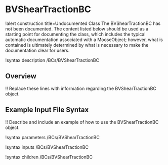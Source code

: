 # BVShearTractionBC

!alert construction title=Undocumented Class
The BVShearTractionBC has not been documented. The content listed below should be used as a starting point for
documenting the class, which includes the typical automatic documentation associated with a
MooseObject; however, what is contained is ultimately determined by what is necessary to make the
documentation clear for users.

!syntax description /BCs/BVShearTractionBC

## Overview

!! Replace these lines with information regarding the BVShearTractionBC object.

## Example Input File Syntax

!! Describe and include an example of how to use the BVShearTractionBC object.

!syntax parameters /BCs/BVShearTractionBC

!syntax inputs /BCs/BVShearTractionBC

!syntax children /BCs/BVShearTractionBC
